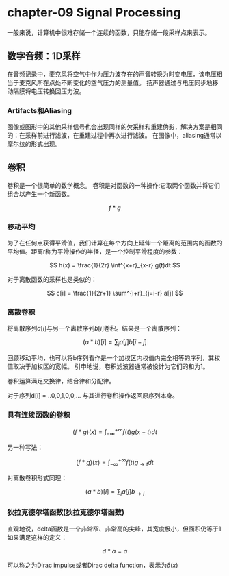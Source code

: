 # chapter-09 Signal Processing

一般来说，计算机中很难存储一个连续的函数，只能存储一段采样点来表示。

## 数字音频：1D采样

在音频记录中，麦克风将空气中作为压力波存在的声音转换为时变电压，该电压相当于麦克风所在点处不断变化的空气压力的测量值。
扬声器通过与电压同步地移动隔膜将电压转换回压力波。

### Artifacts和Aliasing

图像或图形中的其他采样信号也会出现同样的欠采样和重建伪影，解决方案是相同的：在采样前进行滤波，在重建过程中再次进行滤波。
在图像中，aliasing通常以摩尔纹的形式出现。

## 卷积

卷积是一个很简单的数学概念。
卷积是对函数的一种操作:它取两个函数并将它们组合以产生一个新函数。

$$
f * g
$$

### 移动平均

为了在任何点获得平滑值，我们计算在每个方向上延伸一个距离的范围内的函数的平均值。距离r称为平滑操作的半径，是一个控制平滑程度的参数：

$$
h(x) = \frac{1}{2r} \int^{x+r}_{x-r} g(t)dt
$$

对于离散函数的采样也是类似的：

$$
c[i] = \frac{1}{2r+1} \sum^{i+r}_{j=i-r} a[j]
$$

### 离散卷积

将离散序列$a[i]$与另一个离散序列$b[i]$卷积。结果是一个离散序列：

$$
(a*b)[i] = \sum_j a[j]b[i-j]
$$

回顾移动平均，也可以将b序列看作是一个加权区内权值内完全相等的序列，其权值取决于加权区的宽幅。
引申地说，卷积滤波器通常被设计为它们的和为1。

卷积运算满足交换律，结合律和分配律。

对于序列d[i] = ..0,0,1,0,0,...
与其进行卷积操作返回原序列本身。

### 具有连续函数的卷积

$$
(f*g)(x) = \int^{+\infty}_{-\infty} f(t)g(x-t)dt
$$

另一种写法：

$$
(f*g)(x) = \int^{+\infty}_{-\infty} f(t)g_{\rightarrow t}dt
$$

对离散卷积形式同理：

$$
(a*b)[i] = \sum_j a[j]b_{\rightarrow j}
$$

### 狄拉克德尔塔函数(狄拉克德尔塔函数)

直观地说，delta函数是一个非常窄、非常高的尖峰，其宽度极小，但面积仍等于1
如果满足这样的定义：

$$
d * a = a
$$

可以称之为Dirac impulse或者Dirac delta function，表示为$\delta(x)$

